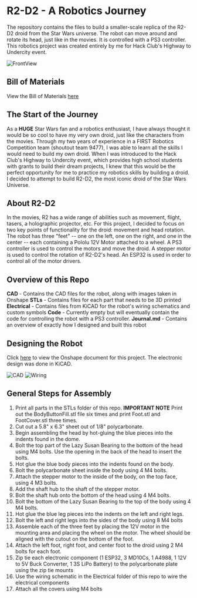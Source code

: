# R2-D2 - A Robotics Journey
The repository contains the files to build a smaller-scale replica of the R2-D2 droid from the Star Wars universe. The robot can move around and rotate its head, just like in the movies. It is controlled with a PS3 controller. This robotics project was created entirely by me for Hack Club's Highway to Undercity event.

![FrontView](https://github.com/user-attachments/assets/d2635e25-edf3-48ef-bb5e-4dde339aea2e)

## Bill of Materials
View the Bill of Materials [here](https://docs.google.com/spreadsheets/d/11K8ikvZwUrrph38blHlkMEm7u3jJ6bzhOUvdLzmd2ws/edit?usp=sharing)

## The Start of the Journey
As a **HUGE** Star Wars fan and a robotics enthusiast, I have always thought it would be so cool to have my very own droid, just like the characters from the movies. Through my two years of experience in a FIRST Robotics Competition team (shoutout team 9477), I was able to learn all the skills I would need to build my own droid. When I was introduced to the Hack Club's Highway to Undercity event, which provides high school students with grants to build their dream projects, I knew that this would be the perfect opportunity for me to practice my robotics skills by building a droid. I decided to attempt to build R2-D2, the most iconic droid of the Star Wars Universe.

## About R2-D2
In the movies, R2 has a wide range of abilities such as movement, flight, tasers, a holographic projector, etc. For this project, I decided to focus on two key points of functionality for the droid: movement and head rotation. The robot has three "feet" -- one on the left, one on the right, and one in the center -- each containing a Pololu 12V Motor attached to a wheel. A PS3 controller is used to control the motors and move the droid. A stepper motor is used to control the rotation of R2-D2's head. An ESP32 is used in order to control all of the motor drivers.

## Overview of this Repo
**CAD** - Contains the CAD files for the robot, along with images taken in Onshape
**STLs** - Contains files for each part that needs to be 3D printed
**Electrical** - Contains files from KiCAD for the robot's wiring schematics and custom symbols
**Code** - Currently empty but will eventually contain the code for controlling the robot with a PS3 controller.
**Journal.md** - Contains an overview of exactly how I designed and built this robot

## Designing the Robot
Click [here](https://cad.onshape.com/documents/fbad7fda3dbb0b1c2d9d3e12/w/7637877b99adba1fcadbcc49/e/54e6ed0ce40017a6b8cdbd53?renderMode=0&uiState=683df9a55faa163533b4a26a) to view the Onshape document for this project. 
The electronic design was done in KiCAD. 

![CAD](https://github.com/user-attachments/assets/651a82ae-2b5c-4b16-a0b7-7637af21a6b9)
![Wiring](https://github.com/user-attachments/assets/31a58c11-a1ca-4079-acc8-2c377f85e308)

## General Steps for Assembly
1. Print all parts in the STLs folder of this repo. **IMPORTANT NOTE** Print out the BodyButtonFill.stl file six times and print Foot.stl and FootCover.stl three times.
2. Cut out a 5.8" x 6.3" sheet out of 1/8" polycarbonate.
3. Begin assembling the head by hot-gluing the blue pieces into the indents found in the dome.
4. Bolt the top part of the Lazy Susan Bearing to the bottom of the head using M4 bolts. Use the opening in the back of the head to insert the bolts.
5. Hot glue the blue body pieces into the indents found on the body.
6. Bolt the polycarbonate sheet inside the body using 4 M4 bolts.
7. Attach the stepper motor to the inside of the body, on the top face, using 4 M3 bolts.
8. Add the shaft hub to the shaft of the stepper motor.
9. Bolt the shaft hub onto the bottom of the head using 4 M4 bolts.
10. Bolt the bottom of the Lazy Susan Bearing to the top of the body using 4 M4 bolts.
11. Hot glue the blue leg pieces into the indents on the left and right legs.
12. Bolt the left and right legs into the sides of the body using 8 M4 bolts
13. Assemble each of the three feet by placing the 12V motor in the mounting area and placing the wheel on the motor. The wheel should be aligned with the cutout on the bottom of the foot.
14. Attach the left foot, right foot, and center foot to the droid using 2 M4 bolts for each foot.
15. Zip tie each electronic component (1 ESP32, 3 MD10Cs, 1 A4988, 1 12V to 5V Buck Converter, 1 3S LiPo Battery) to the polycarbonate plate using the zip tie mounts
16. Use the wiring schematic in the Electrical folder of this repo to wire the electrical components
17. Attach all the covers using M4 bolts

